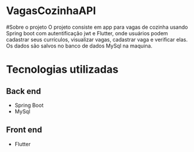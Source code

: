 # VagasCozinhaAPI

#Sobre o projeto
O projeto consiste em app para vagas de cozinha usando Spring boot com autentificação jwt e Flutter, onde usuários podem cadastrar seus currículos, visualizar vagas, cadastrar vaga e verificar elas. Os dados são salvos no banco de dados MySql na maquina.

# Tecnologias utilizadas

## Back end
- Spring Boot
- MySql

## Front end
- Flutter
 
 
 
 
 
 
 
